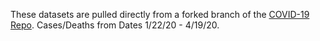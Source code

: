 These datasets are pulled directly from a forked branch of the [COVID-19 Repo](https://github.com/CSSEGISandData/COVID-19/tree/master/csse_covid_19_data/csse_covid_19_time_series).
Cases/Deaths from Dates 1/22/20 - 4/19/20.
